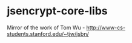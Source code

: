 jsencrypt-core-libs
===================

Mirror of the work of Tom Wu - http://www-cs-students.stanford.edu/~tjw/jsbn/
